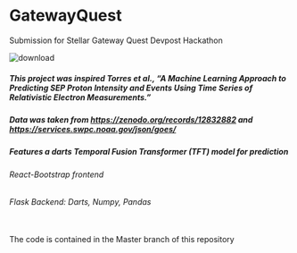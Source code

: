 # GatewayQuest
Submission for Stellar Gateway Quest Devpost Hackathon

![download](https://github.com/user-attachments/assets/33587d28-724e-4187-ad7a-d773cc8911d1)



##### This project was inspired Torres et al., “A Machine Learning Approach to Predicting SEP Proton Intensity and Events Using Time Series of Relativistic Electron Measurements.”
##### Data was taken from https://zenodo.org/records/12832882 and https://services.swpc.noaa.gov/json/goes/
##### Features a darts Temporal Fusion Transformer (TFT) model for prediction
###### *React-Bootstrap* frontend
###### *Flask Backend:* Darts, Numpy, Pandas <br> 
<br>
The code is contained in the Master branch of this repository

